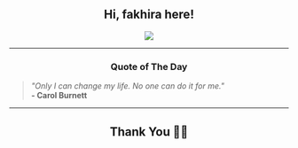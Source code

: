 <h2 align="center"> Hi, fakhira here!</h2>

<p align="center">
<a href="https://github.com/fakhiralkda" alt="github streak"><img src="https://dvst-streak.herokuapp.com/?user=fakhiralkda&theme=tokyonight&fire=DD472C"></a>
</p>

<hr>
<h3 align="center">Quote of The Day</h3>
<p align="center">
<blockquote>
<i>"Only I can change my life. No one can do it for me."</i>
<br>
<b>- Carol Burnett</b>
</blockquote>
</p>


<hr>
<h2 align="center">Thank You 🙏🏼</h2>
